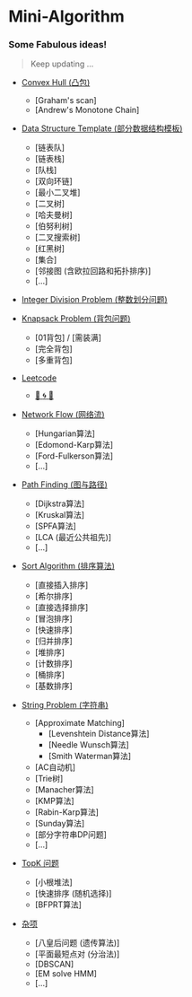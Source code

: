 <!--
 * @Author: Puffrora
 * @Date: 2019-08-14 23:25:22
 * @LastModifiedBy: Puffrora
 * @LastEditTime: 2020-10-17 19:45:50
-->
# Mini-Algorithm

### Some Fabulous ideas!


> Keep updating ...


+ [Convex Hull (凸包)](https://github.com/Forcrush/Mini-Algorithm/tree/master/Convex%20Hull)
	+ [Graham's scan]
	+ [Andrew's Monotone Chain]


+ [Data Structure Template (部分数据结构模板)](https://github.com/Forcrush/Mini-Algorithm/tree/master/Data%20Structure%20Template)
	+ [链表队]
	+ [链表栈]
	+ [队栈]
	+ [双向环链]
	+ [最小二叉堆]
	+ [二叉树]
	+ [哈夫曼树]
	+ [伯努利树]
	+ [二叉搜索树]
	+ [红黑树]
	+ [集合]
	+ [邻接图 (含欧拉回路和拓扑排序)]
	+ [...]

+ [Integer Division Problem (整数划分问题)](https://github.com/Forcrush/Mini-Algorithm/tree/master/Integer%20Division%20Problem)


+ [Knapsack Problem (背包问题)](https://github.com/Forcrush/Mini-Algorithm/tree/master/Knapsack%20Problem)
	+ [01背包] / [需装满]
	+ [完全背包]
	+ [多重背包]


+ [Leetcode](https://github.com/Forcrush/Mini-Algorithm/tree/master/Leetcode)
	+ [:space_invader: :cyclone: :space_invader:](https://github.com/Forcrush/Mini-Algorithm/tree/master/Leetcode)

+ [Network Flow (网络流)](https://github.com/Forcrush/Mini-Algorithm/tree/master/Network%20Flow)
	+ [Hungarian算法]
	+ [Edomond-Karp算法]
	+ [Ford-Fulkerson算法]
	+ [...]

+ [Path Finding (图与路径)](https://github.com/Forcrush/Mini-Algorithm/tree/master/Path%20Finding)
	+ [Dijkstra算法]
	+ [Kruskal算法]
	+ [SPFA算法]
	+ [LCA (最近公共祖先)]
	+ [...]


+ [Sort Algorithm (排序算法)](https://github.com/Forcrush/Mini-Algorithm/tree/master/Sort%20Algorithm)
	+ [直接插入排序]
	+ [希尔排序]
	+ [直接选择排序]
	+ [冒泡排序]
	+ [快速排序]
	+ [归并排序]
	+ [堆排序]
	+ [计数排序]
	+ [桶排序]
	+ [基数排序]
	
	
+ [String Problem (字符串)](https://github.com/Forcrush/Mini-Algorithm/tree/master/String%20Problem)
	+ [Approximate Matching]
		+ [Levenshtein Distance算法]
		+ [Needle Wunsch算法]
		+ [Smith Waterman算法]
	+ [AC自动机]
	+ [Trie树]
	+ [Manacher算法]
	+ [KMP算法]
	+ [Rabin-Karp算法]
	+ [Sunday算法]
	+ [部分字符串DP问题]
	+ [...]


+ [TopK 问题](https://github.com/Forcrush/Mini-Algorithm/tree/master/TopK%20Problem)
	+ [小根堆法]
	+ [快速排序 (随机选择)]
	+ [BFPRT算法]


+ [杂项](https://github.com/Forcrush/Mini-Algorithm/tree/master/Zz%20Mess)
	+ [八皇后问题 (遗传算法)]
	+ [平面最短点对 (分治法)]
	+ [DBSCAN]
	+ [EM solve HMM]
	+ [...]



